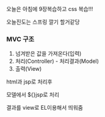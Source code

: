 오늘은 아침에 9장복습하고
css 복습!!!

오늘진도는 스프링 깔기 할거같당


### MVC 구조

1. 넘겨받은 값을 가져온다(입력)
2. 처리(Controller) - 처리결과(Model)
3. 출력(View)

html과 jsp로 처리후

모델에서 ${}jsp로 처리

결과를 view로 EL이용해서 띄워줌
<!--stackedit_data:
eyJoaXN0b3J5IjpbMTc2NTE3NzMsLTIwNTIyODQ3NDVdfQ==
-->